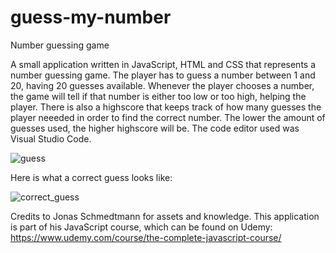 # guess-my-number
Number guessing game

A small application written in JavaScript, HTML and CSS that represents a number guessing game. The player has to guess a number between 1 and 20, having 20 guesses available. Whenever the player chooses a number, the game will tell if that number is either too low or too high, helping the player. There is also a highscore that keeps track of how many guesses the player neeeded in order to find the correct number. The lower the amount of guesses used, the higher highscore will be. The code editor used was Visual Studio Code.

![guess](https://user-images.githubusercontent.com/56479733/121367783-44d91000-c943-11eb-8303-7fc62ca60143.png)

Here is what a correct guess looks like:

![correct_guess](https://user-images.githubusercontent.com/56479733/121368235-95e90400-c943-11eb-8995-5bb073dc75cc.png)

Credits to Jonas Schmedtmann for assets and knowledge. This application is part of his JavaScript course, which can be found on Udemy:
https://www.udemy.com/course/the-complete-javascript-course/
